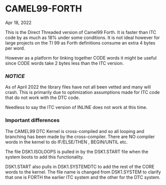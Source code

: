 # CAMEL99-FORTH
Apr 18, 2022

This is the Direct Threaded version of Camel99 Forth. It is faster than ITC
code by as much as 18% under some conditions.  It is not ideal however for large
projects on the TI 99 as Forth definitions consume an extra 4 bytes per word.

However as a platform for linking together CODE words it might be useful since
CODE words take 2 bytes less than the ITC version.

### *NOTICE*
As of April 2022 the library files have not all been vetted and many will
crash. This is primarily due to optimization assumptions made for ITC code that
do not work with the DTC code.

Needless to say the ITC version of INLINE does not work at this time.

### Important differences

The CAMEL99 DTC Kernel is cross-compiled and so all looping and branching has
been made by the cross-compiler. There are NO compiler words in the kernel to
do IF/ELSE/THEN , BEGIN/UNTIL etc.  

The file DSK1.ISOLOOPS is pulled in by the DSK1.START file when the system
boots to add this functionality.

DSK1.START also pulls in DSK1.SYSTEMDTC to add the rest of the CORE words to the kernel.  The file name is changed from DSK1.SYSTEM to clarify that one is FORTH
the earlier ITC system and the other for the DTC system.
